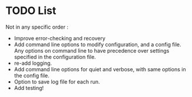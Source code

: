 # TODO List

Not in any specific order :

- Improve error-checking and recovery
- Add command line options to modify configuration, and a config file. Any
  options on command line to have precedence over settings specified in the
  configuration file.
- re-add logging.
- Add command line options for quiet and verbose, with same options in the
  config file.
- Option to save log file for each run.
- Add testing!

